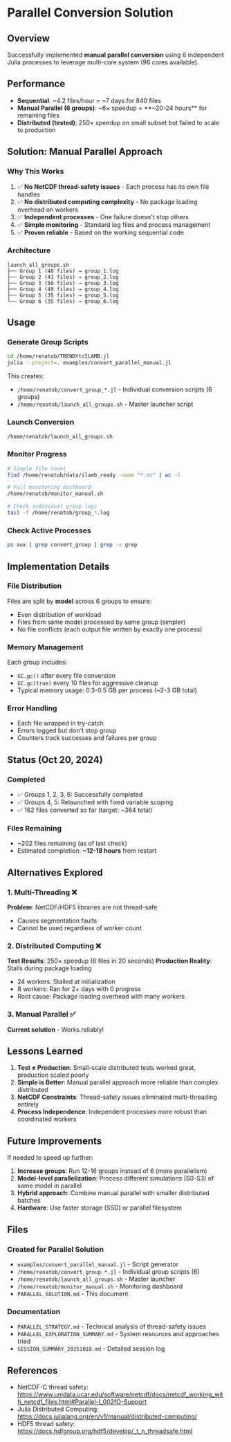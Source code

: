 # Parallel Conversion Solution

## Overview
Successfully implemented **manual parallel conversion** using 6 independent Julia processes to leverage multi-core system (96 cores available).

## Performance
- **Sequential**: ~4.2 files/hour = ~7 days for 840 files  
- **Manual Parallel (6 groups)**: ~6× speedup = **~20-24 hours** for remaining files
- **Distributed (tested)**: 250× speedup on small subset but failed to scale to production

## Solution: Manual Parallel Approach

### Why This Works
1. ✅ **No NetCDF thread-safety issues** - Each process has its own file handles
2. ✅ **No distributed computing complexity** - No package loading overhead on workers
3. ✅ **Independent processes** - One failure doesn't stop others
4. ✅ **Simple monitoring** - Standard log files and process management
5. ✅ **Proven reliable** - Based on the working sequential code

### Architecture
```
launch_all_groups.sh
├── Group 1 (48 files) → group_1.log
├── Group 2 (41 files) → group_2.log
├── Group 3 (50 files) → group_3.log
├── Group 4 (49 files) → group_4.log
├── Group 5 (35 files) → group_5.log
└── Group 6 (35 files) → group_6.log
```

## Usage

### Generate Group Scripts
```bash
cd /home/renatob/TRENDYtoILAMB.jl
julia --project=. examples/convert_parallel_manual.jl
```

This creates:
- `/home/renatob/convert_group_*.jl` - Individual conversion scripts (6 groups)
- `/home/renatob/launch_all_groups.sh` - Master launcher script

### Launch Conversion
```bash
/home/renatob/launch_all_groups.sh
```

### Monitor Progress
```bash
# Simple file count
find /home/renatob/data/ilamb_ready -name "*.nc" | wc -l

# Full monitoring dashboard
/home/renatob/monitor_manual.sh

# Check individual group logs
tail -f /home/renatob/group_*.log
```

### Check Active Processes
```bash
ps aux | grep convert_group | grep -v grep
```

## Implementation Details

### File Distribution
Files are split by **model** across 6 groups to ensure:
- Even distribution of workload
- Files from same model processed by same group (simpler)
- No file conflicts (each output file written by exactly one process)

### Memory Management
Each group includes:
- `GC.gc()` after every file conversion
- `GC.gc(true)` every 10 files for aggressive cleanup
- Typical memory usage: 0.3-0.5 GB per process (~2-3 GB total)

### Error Handling
- Each file wrapped in try-catch
- Errors logged but don't stop group
- Counters track successes and failures per group

## Status (Oct 20, 2024)

### Completed
- ✅ Groups 1, 2, 3, 6: Successfully completed
- ✅ Groups 4, 5: Relaunched with fixed variable scoping
- ✅ 162 files converted so far (target: ~364 total)

### Files Remaining
- ~202 files remaining (as of last check)
- Estimated completion: **~12-18 hours** from restart

## Alternatives Explored

### 1. Multi-Threading ❌
**Problem**: NetCDF/HDF5 libraries are not thread-safe
- Causes segmentation faults
- Cannot be used regardless of worker count

### 2. Distributed Computing ❌  
**Test Results**: 250× speedup (6 files in 20 seconds)
**Production Reality**: Stalls during package loading
- 24 workers: Stalled at initialization
- 8 workers: Ran for 2+ days with 0 progress
- Root cause: Package loading overhead with many workers

### 3. Manual Parallel ✅
**Current solution** - Works reliably!

## Lessons Learned

1. **Test ≠ Production**: Small-scale distributed tests worked great, production scaled poorly
2. **Simple is Better**: Manual parallel approach more reliable than complex distributed
3. **NetCDF Constraints**: Thread-safety issues eliminated multi-threading entirely
4. **Process Independence**: Independent processes more robust than coordinated workers

## Future Improvements

If needed to speed up further:
1. **Increase groups**: Run 12-16 groups instead of 6 (more parallelism)
2. **Model-level parallelization**: Process different simulations (S0-S3) of same model in parallel
3. **Hybrid approach**: Combine manual parallel with smaller distributed batches
4. **Hardware**: Use faster storage (SSD) or parallel filesystem

## Files

### Created for Parallel Solution
- `examples/convert_parallel_manual.jl` - Script generator
- `/home/renatob/convert_group_*.jl` - Individual group scripts (6)
- `/home/renatob/launch_all_groups.sh` - Master launcher
- `/home/renatob/monitor_manual.sh` - Monitoring dashboard
- `PARALLEL_SOLUTION.md` - This document

### Documentation
- `PARALLEL_STRATEGY.md` - Technical analysis of thread-safety issues
- `PARALLEL_EXPLORATION_SUMMARY.md` - System resources and approaches tried
- `SESSION_SUMMARY_20251018.md` - Detailed session log

## References

- NetCDF-C thread safety: https://www.unidata.ucar.edu/software/netcdf/docs/netcdf_working_with_netcdf_files.html#Parallel-I_002fO-Support
- Julia Distributed Computing: https://docs.julialang.org/en/v1/manual/distributed-computing/
- HDF5 thread safety: https://docs.hdfgroup.org/hdf5/develop/_t_n_threadsafe.html
